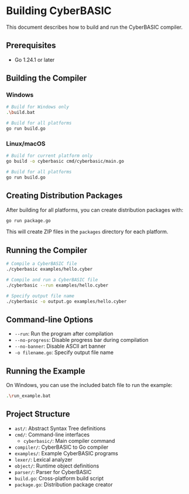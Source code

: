 # Building CyberBASIC

This document describes how to build and run the CyberBASIC compiler.

## Prerequisites

- Go 1.24.1 or later

## Building the Compiler

### Windows

```bash
# Build for Windows only
.\build.bat

# Build for all platforms
go run build.go
```

### Linux/macOS

```bash
# Build for current platform only
go build -o cyberbasic cmd/cyberbasic/main.go

# Build for all platforms
go run build.go
```

## Creating Distribution Packages

After building for all platforms, you can create distribution packages with:

```bash
go run package.go
```

This will create ZIP files in the `packages` directory for each platform.

## Running the Compiler

```bash
# Compile a CyberBASIC file
./cyberbasic examples/hello.cyber

# Compile and run a CyberBASIC file
./cyberbasic --run examples/hello.cyber

# Specify output file name
./cyberbasic -o output.go examples/hello.cyber
```

## Command-line Options

- `--run`: Run the program after compilation
- `--no-progress`: Disable progress bar during compilation
- `--no-banner`: Disable ASCII art banner
- `-o filename.go`: Specify output file name

## Running the Example

On Windows, you can use the included batch file to run the example:

```bash
.\run_example.bat
```

## Project Structure

- `ast/`: Abstract Syntax Tree definitions
- `cmd/`: Command-line interfaces
  - `cyberbasic/`: Main compiler command
- `compiler/`: CyberBASIC to Go compiler
- `examples/`: Example CyberBASIC programs
- `lexer/`: Lexical analyzer
- `object/`: Runtime object definitions
- `parser/`: Parser for CyberBASIC
- `build.go`: Cross-platform build script
- `package.go`: Distribution package creator 